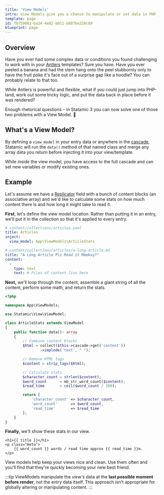 ```yaml
---
title: 'View Models'
intro: View Models give you a chance to manipulate or set data in PHP _right before_ everything is passed into your view, parsed, and then rendered.
template: page
id: fbf59081-ba24-4e82-b011-b687be228c89
blueprint: page
---
```

## Overview
Have you ever had some complex data or conditions you found challenging to work with in your [Antlers][antlers] templates? Sure you have. Have you ever peeled a banana and had the stem hang onto the peel stubbornly only to have the fruit poke it's face out of a surprise gap like a hoodie? You can probably relate to that too.

While Antlers is powerful and flexible, what if you could just jump into PHP-land, work out some tricky logic, and put the data back in place before it was rendered?

Enough rhetorical questions – in Statamic 3 you can now solve one of those two problems with a View Model. 🍌

## What's a View Model?

By defining a `view_model` in your entry data or anywhere in the [cascade][cascade], Statamic will run the `data()` method of that named class and merge any array data you return before injecting it into your view/template.

While _inside_ the view model, you have access to the full cascade and can set new variables or modify existing ones.

## Example
Let's assume we have a [Replicator][replicator] field with a bunch of content blocks (an associative array) and we'd like to calculate some stats on how much content there is and how long it might take to read it.

**First**, let's define the view model location. Rather than putting it in an entry, we'll put it in the collection so that it's applied to every entry.

```yaml
# content/collections/articles.yaml
title: Articles
inject:
  view_model: App\ViewModels\ArticleStats
```

```yaml
# content/collections/articles/a-long-article.md
title: "A Long Article Plz Read it Mmmkay?"
content:
  -
    type: text
    text: # Piles of content live here
```

**Next,** we'll loop through the content, assemble a giant string of all the content, perform some math, and return the stats.

```php
<?php

namespace App\ViewModels;

use Statamic\View\ViewModel;

class ArticleStats extends ViewModel
{
    public function data(): array
    {
        // Combine content blocks
        $html = collect($this->cascade->get('content'))
                ->implode('text', " ");

        // Remove HTML tags
        $content = strip_tags($html);

        // Calculate stats
        $character_count = strlen($content);
        $word_count      = mb_str_word_count($content);
        $read_time       = ceil($word_count / 200);

        return [
            'character_count' => $character_count,
            'word_count'      => $word_count,
            'read_time'       => $read_time
        ];
    }
}
```

**Finally,** we'll show these stats in our view.

```
<h1>{{ title }}</h1>
<p class="meta">
    {{ word_count }} words / read time approx {{ read_time }}m.
</p>
```

View models help keep your views nice and clean. Use them often and you'll find that they're quickly becoming your new best friend.

:::tip
ViewModels manipulate the _view's_ data at the **last possible moment before render**, not the entry data itself. This approach isn't appropriate for globally altering or manipulating content.
:::


[antlers]: /antlers
[cascade]: /cascade
[replicator]: /fieldtypes/replicator
